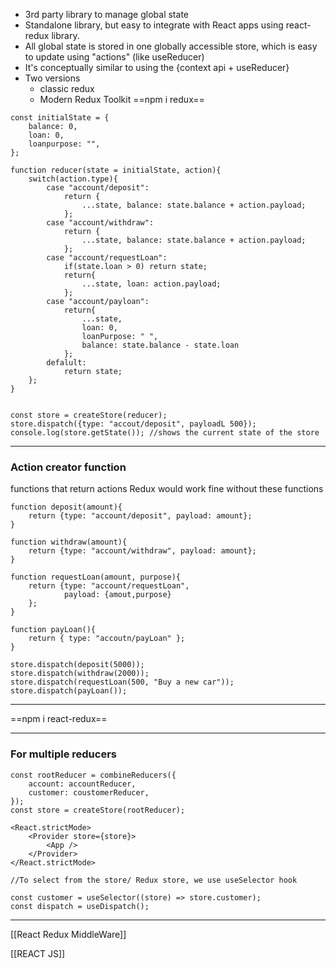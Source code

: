* 3rd party library to manage global state
* Standalone library, but easy to integrate with React apps using react-redux library.
* All global state is stored in one globally accessible store, which is easy to update using "actions" (like useReducer)
* It's conceptually similar to using the {context api + useReducer}
* Two versions
	* classic redux
	* Modern Redux Toolkit
==npm i redux==
```
const initialState = {
	balance: 0,
	loan: 0,
	loanpurpose: "",
};

function reducer(state = initialState, action){
	switch(action.type){
		case "account/deposit":
			return {
				...state, balance: state.balance + action.payload;
			};
		case "account/withdraw":
			return {
				...state, balance: state.balance + action.payload;
			};
		case "account/requestLoan":
			if(state.loan > 0) return state;
			return{
				...state, loan: action.payload;
			};
		case "account/payloan":
			return{
				...state,
				loan: 0,
				loanPurpose: " ",
				balance: state.balance - state.loan
			};
		defalult:
			return state;
	};
}


const store = createStore(reducer);
store.dispatch({type: "accout/deposit", payloadL 500});
console.log(store.getState()); //shows the current state of the store
```
___
### Action creator function
functions that return actions 
Redux would work fine without these functions
```
function deposit(amount){
	return {type: "account/deposit", payload: amount};
}

function withdraw(amount){
	return {type: "account/withdraw", payload: amount};
}

function requestLoan(amount, purpose){
	return {type: "account/requestLoan", 
			payload: {amout,purpose}
	};
}

function payLoan(){
	return { type: "accoutn/payLoan" };
}

store.dispatch(deposit(5000));
store.dispatch(withdraw(2000));
store.dispatch(requestLoan(500, "Buy a new car"));
store.dispatch(payLoan());
```
___
==npm i react-redux==
___
### For multiple reducers
```
const rootReducer = combineReducers({
	account: accountReducer,
	customer: coustomerReducer,
});
const store = createStore(rootReducer);

<React.strictMode>
	<Provider store={store}>
		<App />
	</Provider>
</React.strictMode>

//To select from the store/ Redux store, we use useSelector hook

const customer = useSelector((store) => store.customer);
const dispatch = useDispatch();
```
___
[[React Redux MiddleWare]]

[[REACT JS]]